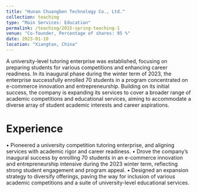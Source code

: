 ```yaml
---
title: "Hunan Chuangben Technology Co., Ltd."
collection: teaching
type: "Main Services: Education"
permalink: /teaching/2015-spring-teaching-1
venue: "Co-founder, Percentage of shares: 95 %"
date: 2023-01-10
location: "Xiangtan, China"
---
```


A university-level tutoring enterprise was established, focusing on preparing students for various competitions and enhancing career readiness. In its inaugural phase during the winter term of 2023, the enterprise successfully enrolled 70 students in a program concentrated on e-commerce innovation and entrepreneurship. Building on its initial success, the company is expanding its services to cover a broader range of academic competitions and educational services, aiming to accommodate a diverse array of student academic interests and career aspirations.

Experience
======
• Pioneered a university competition tutoring enterprise, and aligning services with academic rigor and
career readiness.
• Drove the company’s inaugural success by enrolling 70 students in an e-commerce innovation and
entrepreneurship intensive during the 2023 winter term, reflecting strong student engagement and
program appeal.
• Designed an expansion strategy to diversify offerings, paving the way for inclusion of various academic
competitions and a suite of university-level educational services.
